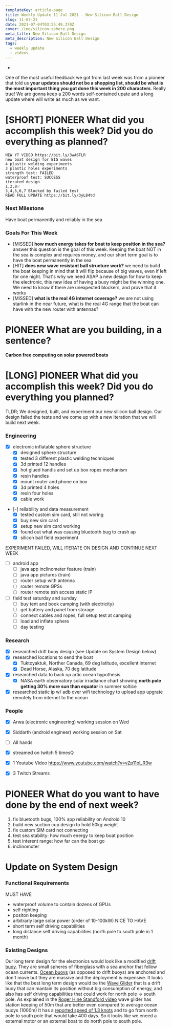 ```yaml
---
templateKey: article-page
title: Weekly Update 11 Jul 2021 - New Silicon Ball Design
slug: 11-07-21
date: 2021-07-04T03:55:49.370Z
cover: /img/silicon-sphere.png
meta_title: New Silicon Ball Design
meta_description: New Silicon Ball Design
tags:
  - weekly update
  - videos
---
```

-

One of the most useful feedback we got from last week was from a pioneer that told us **your updates should not be a shopping list, should be what is the most important thing you got done this week in 200 characters**. Really true! We are gonna keep a 200 words self-contained upate and a long update where will write as much as we want.

# [SHORT] **PIONEER** What did you accomplish this week? Did you do everything as planned?

	NEW YT VIDEO https://bit.ly/3wA6TLR
	new boat design for BIG waves
	4 plastic welding experiments
	3 plastic holes experiments
	strength test: FAILED
	waterproof test: SUCCESS
	iterated design
	1,2,8✅
	3,4,5,6,7 Blocked by failed test
	READ FULL UPDATE https://bit.ly/3yL84td

### Next Milestone

Have boat permanently and reliably in the sea

### Goals For This Week


- [MISSED] **how much energy takes for boat to keep position in the sea?** answer this question is the goal of this week. Keeping the boat NOT in the sea is complex and requires money, and our short term goal is to have the boat permanently in the sea
- [HIT] **does new wave resistant ball structure work?** we need to build the boat keeping in mind that it will flip because of big waves, even if left for one night. That's why we need ASAP a new design for how to keep the electronic, this new idea of having a buoy might be the winning one. We need to know if there are unexpected blockers, and prove that it works
- [MISSED] **what is the real 4G internet coverage?** we are not using starlink in the near future, what is the real 4G range that the boat can have with the new router with antennas?


# **PIONEER** What are you building, in a sentence?

**Carbon free computing on solar powered boats**

# [LONG] **PIONEER** What did you accomplish this week? Did you do everything you planned?

TLDR; We designed, built, and experiment our new silicon ball design. Our design failed the tests and we come up with a new iteration that we will build next week.

### Engineering
- [x] electronic inflatable sphere structure
	- [x] designed sphere structure
	- [x] tested 3 different plastic welding techniques
	- [x] 3d printed 12 handles
	- [x] hot glued handls and set up box ropes mechanism
    - [x] resin handles
	- [x] mount router and phone on box
    - [x] 3d printed 4 holes 
    - [x] resin four holes
	- [x] cable work
- [-] reliability and data measurement
    - [x] tested custom sim card, still not woring
    - [x] buy new sim card
    - [x] setup new sim card working
    - [x] found out what was causing bluetooth bug to crash ap
    - [x] silicon ball field experiment

EXPERIMENT FAILED, WILL ITERATE ON DESIGN AND CONTINUE NEXT WEEK

- [ ] android app
	- [ ] java app inclinometer feature (train)
	- [ ] java app pictures (train)
	- [ ] router setup with antenna
	- [ ] router remote GPSs
	- [ ] router remote ssh access static IP
- [ ] field test saturday and sunday
	- [ ] buy tent and book camping (with electricity)
	- [ ] get battery and panel from storage
	- [ ] connect cables and ropes, full setup test at camping
	- [ ] load and inflate sphere 
	- [ ] day testing

### Research
- [x] researched drift buoy design (see Update on System Design below)
- [x] researched locations to send the boat
    - [x] Tuktoyaktuk, Norther Canada, 69 deg latitude, excellent internet
    - [x] Dead Horse, Alaska, 70 deg latitude
- [x] researched data to back up artic ocean hypothesis
    - [x] NASA earth observatory solar irradiance chart showing **north pole getting 30% more sun than equator** in summer soltice
- [x] researched static ip w/ adb over wifi technology to upload app upgrate remotely from internet to the ocean

### People
- [x] Arwa (electronic engineering) working session on Wed
- [x] Siddarth (android engineer) working session on Sat
- [ ] All hands
- [x] streamed on twitch 5 timesQ
- [x] 1 Youtube Video https://www.youtube.com/watch?v=vZp11ol_R3w
- [x] 3 Twitch Streams


# **PIONEER** What do you want to have done by the end of next week?

1. fix bluetooth bugs, 100% app reliability on Android 10
2. build new suction cup design to hold 50kg weight
3. fix custom SIM card not connecting
4. test sea stability: how much energy to keep boat position
5. test interent range: how far can the boat go
6. inclinomoter 


# Update on System Design

### Functional Requirements
MUST HAVE
- waterproof volume to contain dozens of GPUs
- self righting
- positon keeping
- arbitrarly large solar power (order of 10-100kW)
NICE TO HAVE
- short term self driving capabilities
- long distance self driving capabilities (north pole to south pole in 1 month)

### Existing Designs
Our long term design for the electronics would look like a modified [drift buoy](https://www.youtube.com/watch?v=cNqQ9mGW4P0). They are small spheres of fiberglass with a sea anchor that follow ocean currents.
[Ocean buoys](https://www.youtube.com/watch?v=s1By341ulxs) (as opposed to drift buoys) are anchored and don't move but they are massive and the deployment is expensive.
It looks like that the best long term design would be the [Wave Glider](https://www.liquid-robotics.com/wave-glider/overview/) that is a drift buoy that can mantain its position without big consumption of energy, and also has self driving capabilities that could work for north pole -> south pole. 
As explained in the [Roger Hine Standford video](https://youtu.be/Cq4G2ciXjZI?t=3137) wave glider has station keeping of 50m that are better even compared to average ocean buoys (1000m)
It has a [reported speed of 1.3 knots](https://www.liquid-robotics.com/wave-glider/how-it-works/) and to go from north pole to south pole that would take 400 days. So it looks like we eneed a external motor or an external boat to do north pole to south pole.

